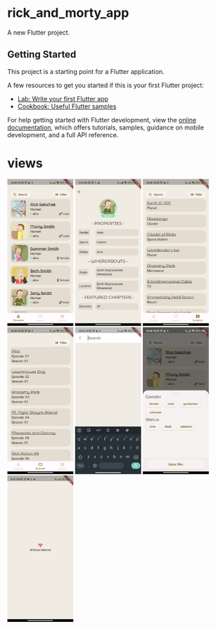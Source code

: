 # rick_and_morty_app

A new Flutter project.

## Getting Started

This project is a starting point for a Flutter application.

A few resources to get you started if this is your first Flutter project:

- [Lab: Write your first Flutter app](https://docs.flutter.dev/get-started/codelab)
- [Cookbook: Useful Flutter samples](https://docs.flutter.dev/cookbook)

For help getting started with Flutter development, view the
[online documentation](https://docs.flutter.dev/), which offers tutorials,
samples, guidance on mobile development, and a full API reference.

# views

<img width="150" src="./images/image5.jpeg" alt="image5">
<img width="150" src="./images/image6.jpeg" alt="image6">
<img width="150" src="./images/image3.jpeg" alt="image3">
<img width="150" src="./images/image4.jpeg" alt="image4">
<img width="150" src="./images/image1.jpeg" alt="image1">
<img width="150" src="./images/image2.jpeg" alt="image2">
<img width="150" src="./images/image7.jpeg" alt="image7">
